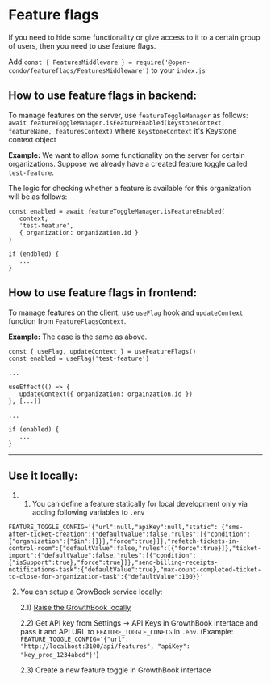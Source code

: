 Feature flags
==

If you need to hide some functionality or give access to it to a certain group of users, 
then you need to use feature flags.

Add `const { FeaturesMiddleware } = require('@open-condo/featureflags/FeaturesMiddleware')` to your `index.js`

## How to use feature flags in backend:
To manage features on the server, use `featureToggleManager` as follows:  
`await featureToggleManager.isFeatureEnabled(keystoneContext, featureName, featuresContext)`
where `keystoneContext` it's Keystone context object

**Example:** We want to allow some functionality on the server for certain organizations. 
Suppose we already have a created feature toggle called `test-feature`.

The logic for checking whether a feature is available for this organization will be as follows:  
```
const enabled = await featureToggleManager.isFeatureEnabled(
   context,
   'test-feature', 
   { organization: organization.id }
)

if (endbled) {
   ...
}
```

## How to use feature flags in frontend:
To manage features on the client, use `useFlag` hook and `updateContext` function from `FeatureFlagsContext`.

**Example:** The case is the same as above.
```
const { useFlag, updateContext } = useFeatureFlags()
const enabled = useFlag('test-feature')

...

useEffect(() => {
   updateContext({ organization: orgainzation.id })
}, [...])

...

if (enabled) {
   ...
}
```

***

## Use it locally:

1) 1) You can define a feature statically for local development only via adding following variables to `.env`

`FEATURE_TOGGLE_CONFIG='{"url":null,"apiKey":null,"static": {"sms-after-ticket-creation":{"defaultValue":false,"rules":[{"condition":{"organization":{"$in":[]}},"force":true}]},"refetch-tickets-in-control-room":{"defaultValue":false,"rules":[{"force":true}]},"ticket-import":{"defaultValue":false,"rules":[{"condition":{"isSupport":true},"force":true}]},"send-billing-receipts-notifications-task":{"defaultValue":true},"max-count-completed-ticket-to-close-for-organization-task":{"defaultValue":100}}'`

2) You can setup a GrowBook service locally:

   2.1) [Raise the GrowthBook locally](https://docs.growthbook.io/self-host) 

   2.2) Get API key from Settings -> API Keys in GrowthBook interface and pass it and API URL to `FEATURE_TOGGLE_CONFIG` in `.env`.
        (Example: `FEATURE_TOGGLE_CONFIG='{"url": "http://localhost:3100/api/features", "apiKey": "key_prod_1234abcd"}'`)

   2.3) Create a new feature toggle in GrowthBook interface
